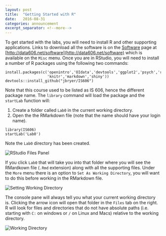 ```yaml
---
layout: post
title:  "Getting Started with R"
date:   2016-08-31
categories: announcement
excerpt_separator: <!--more-->
---
```


To get started with the labs, you will need to install R and other supporting applications. Links to download all the software is on the [Software](/software) page at [http://data606.net/software](http://data606.net/software) which is available on the `Misc` menu. Once you are in RStudio, you will need to install a number of R packages using the following two commands:

```
install.packages(c('openintro','OIdata','devtools','ggplot2','psych','reshape2',
				   'knitr','markdown','shiny'))
devtools::install_github("jbryer/IS606")
```

Note that this course used to be listed as IS 606, hence the different package name. The `library` command will load the package and the `startLab` function will:

1. Create a folder called `Lab0` in the current working directory.
2. Open the the RMarkdown file (note that the name should have your login name).

```
library(IS606)
startLab('Lab0')
```

Note the `Lab0` directory has been created.

![RStudio Files Panel](/figures/RStudio-screen-files.png)

If you click `Lab0` that will take you into that folder where you will see the RMardkown file (`.Rmd` extension) along with all the supporting files. Under the `More` menu there is an option to `Set As Working Directory`, you will want to do this before working in the RMarkdown file.

![Setting Working Directory](/figures/RStudio-screen-setwd.png)

The console pane will always tell you what your current working directory is. Clicking the arrow icon will open that folder in the `Files` tab on the right. R will look for files and directories that do not have absolute paths (i.e. starting with `C:` on windows or `/` on Linux and Macs) relative to the working directory. 

![Working Directory](/figures/RStudio-screen-wd.png)



